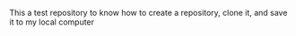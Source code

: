 This a test repository to know how to create a repository, clone it, and save it to my local computer

